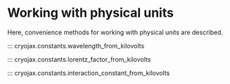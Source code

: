 # Working with physical units

Here, convenience methods for working with physical units are described.

::: cryojax.constants.wavelength_from_kilovolts

::: cryojax.constants.lorentz_factor_from_kilovolts

::: cryojax.constants.interaction_constant_from_kilovolts
